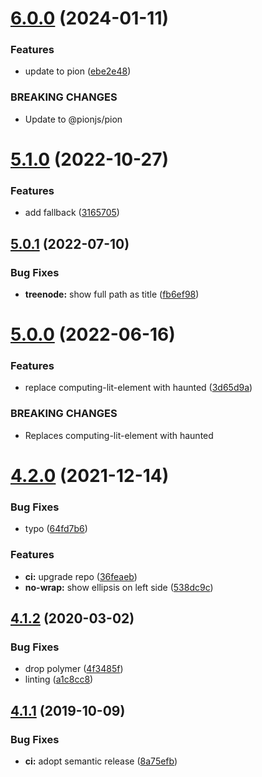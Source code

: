 # [6.0.0](https://github.com/Neovici/cosmoz-treenode/compare/v5.1.0...v6.0.0) (2024-01-11)


### Features

* update to pion ([ebe2e48](https://github.com/Neovici/cosmoz-treenode/commit/ebe2e48745b91f610367e7c7c9b37b30f28721aa))


### BREAKING CHANGES

* Update to @pionjs/pion

# [5.1.0](https://github.com/neovici/cosmoz-treenode/compare/v5.0.1...v5.1.0) (2022-10-27)


### Features

* add fallback ([3165705](https://github.com/neovici/cosmoz-treenode/commit/3165705f53a3f1aa8a9b6d6fab4ce708efd6fdd9))

## [5.0.1](https://github.com/neovici/cosmoz-treenode/compare/v5.0.0...v5.0.1) (2022-07-10)


### Bug Fixes

* **treenode:** show full path as title ([fb6ef98](https://github.com/neovici/cosmoz-treenode/commit/fb6ef98fd4f15876bfdee088129b99f2afc5bfbc))

# [5.0.0](https://github.com/neovici/cosmoz-treenode/compare/v4.2.0...v5.0.0) (2022-06-16)


### Features

* replace computing-lit-element with haunted ([3d65d9a](https://github.com/neovici/cosmoz-treenode/commit/3d65d9ac2bb39ef9cbf9903b096fe6c92aef32e7))


### BREAKING CHANGES

* Replaces computing-lit-element with haunted

# [4.2.0](https://github.com/neovici/cosmoz-treenode/compare/v4.1.2...v4.2.0) (2021-12-14)


### Bug Fixes

* typo ([64fd7b6](https://github.com/neovici/cosmoz-treenode/commit/64fd7b6a5717a07387534bfc96b32c9fedc0a4a4))


### Features

* **ci:** upgrade repo ([36feaeb](https://github.com/neovici/cosmoz-treenode/commit/36feaeb11d8119586e2ad9980e2e9ca2530993f1))
* **no-wrap:** show ellipsis on left side ([538dc9c](https://github.com/neovici/cosmoz-treenode/commit/538dc9c1b830b8ac305bad6da2628524a4b22c23))

## [4.1.2](https://github.com/neovici/cosmoz-treenode/compare/v4.1.1...v4.1.2) (2020-03-02)


### Bug Fixes

* drop polymer ([4f3485f](https://github.com/neovici/cosmoz-treenode/commit/4f3485f137941ddd093500d38501df5b0779b2ca))
* linting ([a1c8cc8](https://github.com/neovici/cosmoz-treenode/commit/a1c8cc8882e81c305a2df5a706fb3d983fdc1d23))

## [4.1.1](https://github.com/neovici/cosmoz-treenode/compare/v4.1.0...v4.1.1) (2019-10-09)


### Bug Fixes

* **ci:** adopt semantic release ([8a75efb](https://github.com/neovici/cosmoz-treenode/commit/8a75efb07e692b0b7915f7b956650605f44bcecd))
